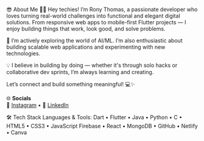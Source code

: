 😎 About Me
👨‍💻 Hey techies! I’m Rony Thomas, a passionate developer who loves turning real-world challenges into functional and elegant digital solutions. From responsive web apps to mobile-first Flutter projects — I enjoy building things that work, look good, and solve problems.

🚀 I’m actively exploring the world of AI/ML. I’m also enthusiastic about building scalable web applications and experimenting with new technologies.

💡 I believe in building by doing — whether it's through solo hacks or collaborative dev sprints, I’m always learning and creating.

Let’s connect and build something meaningful! 💻✨

🌐 **Socials**  
📸 [Instagram](https://instagram.com/__.ro_ny.__) • 💼 [LinkedIn](https://linkedin.com/in/rony-thomas777)


🛠️ Tech Stack
Languages & Tools:
Dart • Flutter • Java • Python • C • HTML5 • CSS3 • JavaScript
Firebase • React • MongoDB • GitHub • Netlify • Canva

